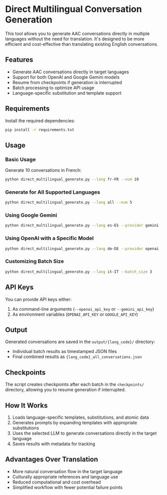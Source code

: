 # Direct Multilingual Conversation Generation

This tool allows you to generate AAC conversations directly in multiple languages without the need for translation. It's designed to be more efficient and cost-effective than translating existing English conversations.

## Features

- Generate AAC conversations directly in target languages
- Support for both OpenAI and Google Gemini models
- Resume from checkpoints if generation is interrupted
- Batch processing to optimize API usage
- Language-specific substitution and template support

## Requirements

Install the required dependencies:

```bash
pip install -r requirements.txt
```

## Usage

### Basic Usage

Generate 10 conversations in French:

```bash
python direct_multilingual_generate.py --lang fr-FR --num 10
```

### Generate for All Supported Languages

```bash
python direct_multilingual_generate.py --lang all --num 5
```

### Using Google Gemini

```bash
python direct_multilingual_generate.py --lang es-ES --provider gemini --gemini_api_key YOUR_API_KEY
```

### Using OpenAI with a Specific Model

```bash
python direct_multilingual_generate.py --lang de-DE --provider openai --model gpt-4-turbo --openai_api_key YOUR_API_KEY
```

### Customizing Batch Size

```bash
python direct_multilingual_generate.py --lang it-IT --batch_size 3
```

## API Keys

You can provide API keys either:
1. As command-line arguments (`--openai_api_key` or `--gemini_api_key`) 
2. As environment variables (`OPENAI_API_KEY` or `GOOGLE_API_KEY`)

## Output

Generated conversations are saved in the `output/{lang_code}/` directory:
- Individual batch results as timestamped JSON files
- Final combined results as `{lang_code}_all_conversations.json`

## Checkpoints

The script creates checkpoints after each batch in the `checkpoints/` directory, allowing you to resume generation if interrupted.

## How It Works

1. Loads language-specific templates, substitutions, and atomic data
2. Generates prompts by expanding templates with appropriate substitutions
3. Uses the selected LLM to generate conversations directly in the target language
4. Saves results with metadata for tracking

## Advantages Over Translation

- More natural conversation flow in the target language
- Culturally appropriate references and language use
- Reduced computational and cost overhead
- Simplified workflow with fewer potential failure points